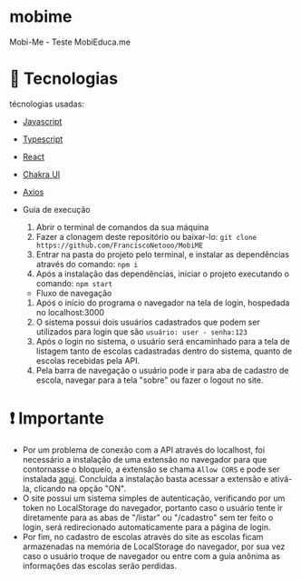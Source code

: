 # mobime
 Mobi-Me - Teste MobiEduca.me

# :rocket: Tecnologias
técnologias usadas:

* [Javascript](https://www.javascript.com/)      
* [Typescript](https://www.typescriptlang.org/)   
* [React](https://reactjs.org/)      
* [Chakra UI](https://chakra-ui.com/)
* [Axios](https://axios-http.com/docs/intro)

* Guia de execução
   1. Abrir o terminal de comandos da sua máquina
   2. Fazer a clonagem deste repositório ou baixar-lo: `git clone https://github.com/FranciscoNetooo/MobiME`
   3. Entrar na pasta do projeto pelo terminal, e instalar as dependências através do comando: `npm i`
   4. Após a instalação das dependências, iniciar o projeto executando o comando: `npm start`

   * Fluxo de navegação
   1. Após o início do programa o navegador na tela de login, hospedada no localhost:3000
   2. O sistema possui dois usuários cadastrados que podem ser utilizados para login que são `usuário: user - senha:123`
   3. Após o login no sistema, o usuário será encaminhado para a tela de listagem tanto de escolas cadastradas dentro do sistema, quanto de escolas recebidas pela API.
   4. Pela barra de navegação o usuário pode ir para aba de cadastro de escola, navegar para a tela "sobre" ou fazer o logout no site.
  
# :exclamation: Importante

 - Por um problema de conexão com a API através do localhost, foi necessário a instalação de uma extensão no navegador para que contornasse o bloqueio, a extensão se chama `Allow CORS` e pode ser instalada <a href="https://chrome.google.com/webstore/detail/allow-cors-access-control/lhobafahddgcelffkeicbaginigeejlf?hl=pt-BR">aqui</a>. Concluída a instalação basta acessar a extensão e ativá-la, clicando na opção "ON".
 - O site possui um sistema simples de autenticação, verificando por um token no LocalStorage do navegador, portanto caso o usuário tente ir diretamente para as abas de "/listar" ou "/cadastro" sem ter feito o login, será redirecionado automaticamente para a página de login.
 - Por fim, no cadastro de escolas através do site as escolas ficam armazenadas na memória de LocalStorage do navegador, por sua vez caso o usuário troque de navegador ou entre com a guia anônima as informações das escolas serão perdidas.
